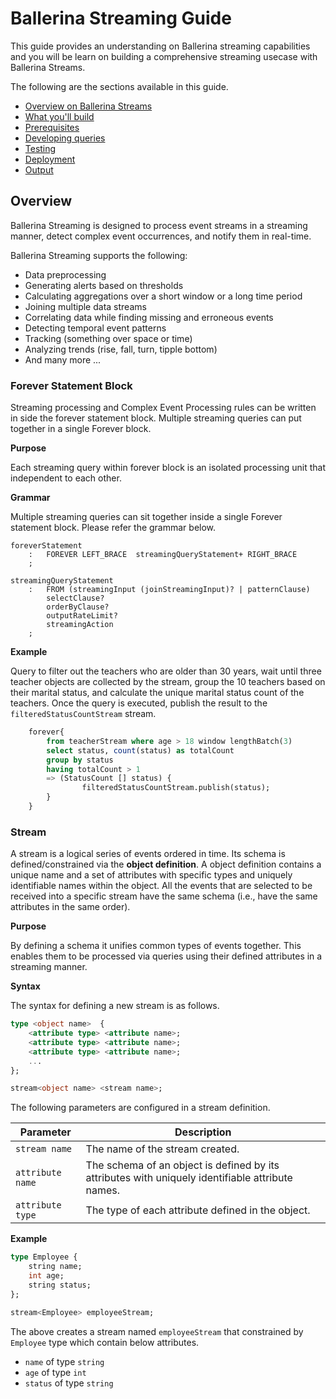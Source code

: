 Ballerina Streaming Guide
=========================

This guide provides an understanding on Ballerina streaming capabilities and you will be learn on building a 
comprehensive streaming usecase with Ballerina Streams.

The following are the sections available in this guide.

- [Overview on Ballerina Streams](#overview)
- [What you'll build](#what-youll-build)
- [Prerequisites](#prerequisites)
- [Developing queries](#developing-queries)
- [Testing](#testing)
- [Deployment](#deployment)
- [Output](#)  
 
## Overview 

Ballerina Streaming is designed to process event streams in a streaming manner, detect complex event occurrences, 
and notify them in real-time.

Ballerina Streaming supports the following:
 
* Data preprocessing
* Generating alerts based on thresholds
* Calculating aggregations over a short window or a long time period
* Joining multiple data streams
* Correlating data while finding missing and erroneous events
* Detecting temporal event patterns
* Tracking (something over space or time)
* Analyzing trends (rise, fall, turn, tipple bottom)
* And many more ...  


### Forever Statement Block
Streaming processing and Complex Event Processing rules can be written in side the forever statement block. Multiple
streaming queries can put together in a single Forever block. 

**Purpose**

Each streaming query within forever block is an isolated processing unit that independent to each other.

**Grammar**

Multiple streaming queries can sit together inside a single Forever statement block. Please refer the grammar below.

```
foreverStatement
    :   FOREVER LEFT_BRACE  streamingQueryStatement+ RIGHT_BRACE
    ;   
    
streamingQueryStatement
    :   FROM (streamingInput (joinStreamingInput)? | patternClause)
        selectClause?
        orderByClause?
        outputRateLimit?
        streamingAction
    ;        
```

**Example**

Query to filter out the teachers who are older than 30 years, wait until three teacher objects are collected by the 
stream, group the 10 teachers based on their marital status, and calculate the unique marital status count of the 
teachers. Once the query is executed, publish the result to the `filteredStatusCountStream` stream.

```sql
    forever{
        from teacherStream where age > 18 window lengthBatch(3)
        select status, count(status) as totalCount
        group by status
        having totalCount > 1
        => (StatusCount [] status) {
                filteredStatusCountStream.publish(status);
        }
    }
```

### Stream
A stream is a logical series of events ordered in time. Its schema is defined/constrained via the **object definition**.
A object definition contains a unique name and a set of attributes with specific types and uniquely identifiable names 
within the object. All the events that are selected to be received into a specific stream have the same schema 
(i.e., have the same attributes in the same order). 

**Purpose**

By defining a schema it unifies common types of events together. This enables them to be processed via queries 
using their defined attributes in a streaming manner.

**Syntax**

The syntax for defining a new stream is as follows.

```sql
type <object name>  {
    <attribute type> <attribute name>;
    <attribute type> <attribute name>;
    <attribute type> <attribute name>;
    ...
};

stream<object name> <stream name>;
```
The following parameters are configured in a stream definition.

| Parameter     | Description |
| ------------- |-------------|
| `stream name`      | The name of the stream created. |
| `attribute name`   | The schema of an object is defined by its attributes with uniquely identifiable attribute names.|  
| `attribute type`   | The type of each attribute defined in the object.    |


**Example**
```sql
type Employee {
    string name;
    int age;
    string status;
};

stream<Employee> employeeStream;
```
The above creates a stream named `employeeStream` that constrained by `Employee` type which contain below attributes.

+ `name` of type `string`
+ `age` of type `int` 
+ `status` of type `string` 






